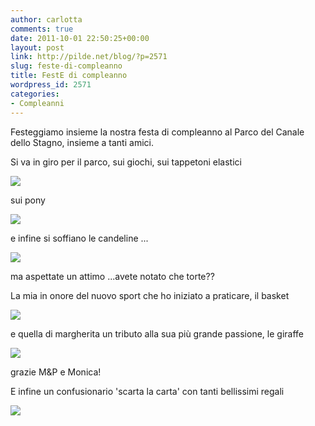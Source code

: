 ```yaml
---
author: carlotta
comments: true
date: 2011-10-01 22:50:25+00:00
layout: post
link: http://pilde.net/blog/?p=2571
slug: feste-di-compleanno
title: FestE di compleanno
wordpress_id: 2571
categories:
- Compleanni
---
```


Festeggiamo insieme la nostra festa di compleanno al Parco del Canale dello Stagno, insieme a tanti amici.

Si va in giro per il parco, sui giochi, sui tappetoni elastici

![]({{baseurl}}/uploads/2011/10/tappetone.jpg)




sui pony

![]({{baseurl}}/uploads/2011/10/pony.jpg)




e infine si soffiano le candeline ...

![]({{baseurl}}/uploads/2011/10/torte.jpg)




ma aspettate un attimo ...avete notato che torte??

La mia in onore del nuovo sport che ho iniziato a praticare, il basket

![]({{baseurl}}/uploads/2011/10/torta_basket.jpg)




e quella di margherita un tributo alla sua più grande passione, le giraffe

![]({{baseurl}}/uploads/2011/10/torta_gina.jpg)




grazie M&P e Monica!

E infine un confusionario 'scarta la carta' con tanti bellissimi regali

![]({{baseurl}}/uploads/2011/10/scarta_la_carta.jpg)



